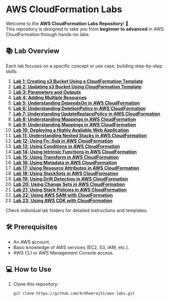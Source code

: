 # AWS CloudFormation Labs

Welcome to the **AWS CloudFormation Labs Repository**! 🚀  
This repository is designed to take you from **beginner to advanced** in AWS CloudFormation through hands-on labs.

## 📚 Lab Overview
Each lab focuses on a specific concept or use case, building step-by-step skills:
1. **[Lab 1: Creating s3 Bucket Using a CloudFormation Template](https://github.com/krdheeraj51/aws-labs/tree/main/aws-cloudformation/Lab1_Creating_s3_Bucket)**
2. **[Lab 2: Updating s3 Bucket Using CloudFormation Template](https://github.com/krdheeraj51/aws-labs/tree/main/aws-cloudformation/Lab2_Updating_s3_Bucket)**
3. **[Lab 3: Parameters and Outputs](https://github.com/krdheeraj51/aws-labs/tree/main/aws-cloudformation/Lab3_Parameters_and_Outputs)**
4. **[Lab 4: Adding Multiple Resources](https://github.com/krdheeraj51/aws-labs/tree/main/aws-cloudformation/Lab4_Addding_Multiple_Resources)**
5. **[Lab 5: Understanding DependsOn in AWS CloudFormation](https://github.com/krdheeraj51/aws-labs/tree/main/aws-cloudformation/Lab5_Understanding_DependsOn_in_AWS_CloudFormation)**
6. **[Lab 6: Understanding DeletionPolicy in AWS CloudFormation](https://github.com/krdheeraj51/aws-labs/tree/main/aws-cloudformation/Lab6_Understanding_DeletionPolicy)**
7. **[Lab 7: Understanding UpdateReplacePolicy in AWS CloudFormation](https://github.com/krdheeraj51/aws-labs/tree/main/aws-cloudformation/Lab7_Understanding_UpdateReplacePolicy)**
8. **[Lab 8: Understanding Mappings in AWS CloudFormation](https://github.com/krdheeraj51/aws-labs/tree/main/aws-cloudformation/Lab8_Mappings)**
9. **[Lab 9: Understanding Mappings in AWS CloudFormation](https://github.com/krdheeraj51/aws-labs/tree/main/aws-cloudformation/Lab9_Outputs)**
10. **[Lab 10: Deploying a Highly Available Web Application](https://github.com/krdheeraj51/aws-labs/tree/main/aws-cloudformation/Lab10_Understanding_Conditions)**
11. **[Lab 11: Understanding Nested Stacks in AWS CloudFormation](https://github.com/krdheeraj51/aws-labs/tree/main/aws-cloudformation/Lab11_Understanding_Metadata)**
12. **[Lab 12: Using Fn::Sub in AWS CloudFormation](https://github.com/krdheeraj51/aws-labs/tree/main/aws-cloudformation/Lab12_Understanding_Metadata)**
13. **[Lab 13: Using Conditions in AWS CloudFormation](https://github.com/krdheeraj51/aws-labs/tree/main/aws-cloudformation/Lab13_Understanding_Metadata/READEME.md)**
14. **[Lab 14: Using Intrinsic Functions in AWS CloudFormation](https://github.com/krdheeraj51/aws-labs/tree/main/aws-cloudformation/Lab14_CFN_/READEME.md)**
15. **[Lab 15: Using Transform in AWS CloudFormation](https://github.com/krdheeraj51/aws-labs/tree/main/aws-cloudformation/Lab15_Nested_stack/READEME.md)**
16. **[Lab 16: Using Metadata in AWS CloudFormation](https://github.com/krdheeraj51/aws-labs/tree/main/aws-cloudformation/lab16)**
17. **[Lab 17: Using Resource Attributes in AWS CloudFormation](https://github.com/krdheeraj51/aws-labs/tree/main/aws-cloudformation/lab17)**
18. **[Lab 18: Using StackSets in AWS CloudFormation](https://github.com/krdheeraj51/aws-labs/tree/main/aws-cloudformation/lab18)**
19. **[Lab 19: Using Drift Detection in AWS CloudFormation](https://github.com/krdheeraj51/aws-labs/tree/main/aws-cloudformation/lab19)**
20. **[Lab 20: Using Change Sets in AWS CloudFormation](https://github.com/krdheeraj51/aws-labs/tree/main/aws-cloudformation/lab20)**
21. **[Lab 21: Using Stack Policies in AWS CloudFormation](https://github.com/krdheeraj51/aws-labs/tree/main/aws-cloudformation/lab21)**
22. **[Lab 22: Using AWS SAM with CloudFormation](https://github.com/krdheeraj51/aws-labs/tree/main/aws-cloudformation/lab22)**
23. **[Lab 23: Using AWS CDK with CloudFormation](https://github.com/krdheeraj51/aws-labs/tree/main/aws-cloudformation/lab23)**

Check individual lab folders for detailed instructions and templates.

## 🛠️ Prerequisites
- An AWS account.
- Basic knowledge of AWS services (EC2, S3, IAM, etc.).
- AWS CLI or AWS Management Console access.

## 💻 How to Use
1. Clone this repository:  
   ```bash
   git clone https://github.com/krdheeraj51/aws-labs.git
